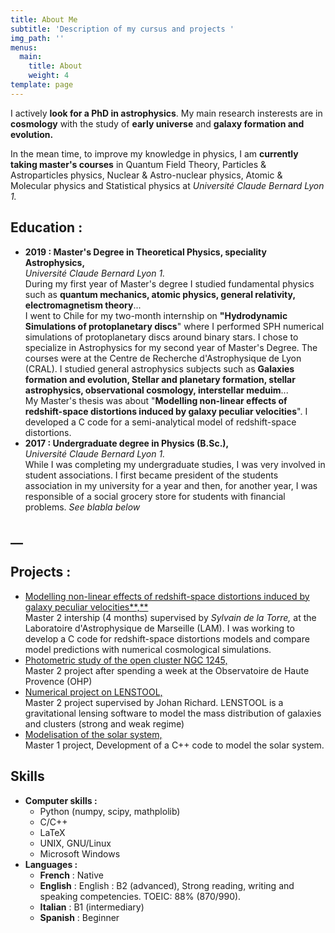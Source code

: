 ```yaml
---
title: About Me
subtitle: 'Description of my cursus and projects '
img_path: ''
menus:
  main:
    title: About
    weight: 4
template: page
---
```

I actively **look for a PhD in astrophysics**. My main research insterests are in **cosmology** with the study of **early universe** and **galaxy formation and evolution.** 

In the mean time, to improve my knowledge in physics, I am **currently taking master's courses** in Quantum Field Theory, Particles & Astroparticles physics, Nuclear & Astro-nuclear physics, Atomic & Molecular physics and Statistical physics at _Université Claude Bernard Lyon 1._

## **Education :**

* **2019 : Master's Degree in Theoretical Physics, speciality Astrophysics,** \
   _Université Claude Bernard Lyon 1._ \
   During my first year of Master's degree I studied fundamental physics such as **quantum mechanics, atomic physics, general relativity, electromagnetism theory**... \
   I went to Chile for my two-month internship on **"Hydrodynamic Simulations of protoplanetary discs**" where I performed SPH  numerical simulations of protoplanetary discs around binary stars. I chose to specialize in Astrophysics for my second year of Master's Degree. The courses were at the Centre de Recherche d'Astrophysique de Lyon (CRAL). I studied general astrophysics subjects such as **Galaxies formation and evolution, Stellar and planetary formation, stellar astrophysics, observational cosmology, interstellar meduim**... \
   My Master's thesis was about "**Modelling non-linear effects of redshift-space distortions induced by galaxy peculiar velocities**". I developed a C code for a semi-analytical model of redshift-space distortions. 
* **2017 : Undergraduate degree in Physics (B.Sc.),** \
  _Université Claude Bernard Lyon 1._
  \
  While I was completing my undergraduate studies, I was very involved in student associations. I first became president of the students association in my university for a year and then, for another year, I was responsible of a social grocery store for students with financial problems.  _See blabla below_

## __

## Projects :

* [Modelling non-linear effects of redshift-space distortions induced
  by galaxy peculiar velocities**,**](https://github.com/antoine-rocher/Master-2-internship)
   \
   Master 2 intership (4 months) supervised by _Sylvain de la Torre,_ at the Laboratoire d'Astrophysique de Marseille (LAM).
   I was working to develop a C code for redshift-space distortions models and compare model predictions with numerical cosmological simulations.
* [Photometric study of the open cluster NGC 1245,](https://github.com/antoine-rocher/Master-2-Observatory-project-OHP)\
  Master 2 project after spending a week at the Observatoire de Haute Provence (OHP)
* [Numerical project on LENSTOOL,](https://github.com/antoine-rocher/Master-2-Numerical-project-LENSTOOL)\
  Master 2 project supervised by Johan Richard. LENSTOOL is a gravitational lensing software to model the mass distribution of galaxies and clusters (strong and weak regime)
* [Modelisation of the solar system,](https://github.com/antoine-rocher/Master-1-project-Solar-system)\
  Master 1 project, Development of a C++ code to model the solar system.

## Skills

* **Computer skills :** 
  * Python (numpy, scipy, mathplolib)
  * C/C++
  * LaTeX
  * UNIX, GNU/Linux
  * Microsoft Windows
* **Languages :**
  * **French** : Native
  * **English** : English : B2 (advanced), Strong reading,
    writing and speaking competencies.
    TOEIC: 88% (870/990).
  * **Italian** : B1 (intermediary)
  * **Spanish** : Beginner
